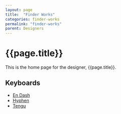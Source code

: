 ```yaml
---
layout: page
title:  "Finder Works"
categories: finder-works
permalink: "finder-works"
parent: Designers
---
```

# {{page.title}}
This is the home page for the designer, {{page.title}}.

## Keyboards

- [En Dash](/finder-works/en-dash)
- [Hyphen](/finder-works/hyphen)
- [Tengu](/finder-works/tengu)
